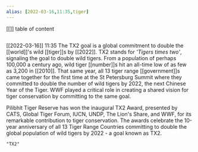 ```yaml
---
alias: [2022-03-16,11:35,tiger]
---
```

[[]]
table of content
```toc
```

[[2022-03-16]] 11:35
The TX2 goal is a global commitment to double the [[world]]'s wild [[tiger]]s by [[2022]].
TX2 stands for *'Tigers times two'*, signaling the goal to double wild tigers.
From a population of perhaps 100,000 a century ago, wild tiger [[number]]s hit an all-time low of as few as 3,200 in [[2010]].
That same year, all 13 tiger range [[government]]s came together for the first time at the St Petersburg Summit where they committed to double the number of wild tigers by 2022, the next Chinese Year of the Tiger.
WWF played a critical role in creating a shared vision for tiger conservation by committing to the same goal.

Pilibhit Tiger Reserve has won the inaugural TX2 Award, presented by CATS, Global Tiger Forum, IUCN, UNDP, The Lion's Share, and WWF, for its remarkable contribution to
tiger conservation.
The awards celebrate the 10-year anniversary of all 13 Tiger Range Countries committing to double the global population of wild tigers by 2022 - a goal known as TX2.
```query
"TX2"
```